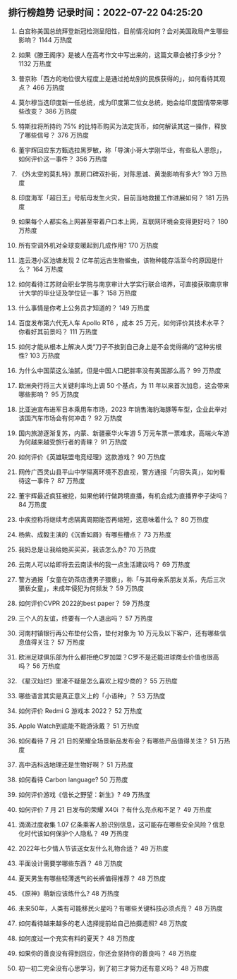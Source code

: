 
## 排行榜趋势 记录时间：2022-07-22 04:25:20
  
  1. 白宫称美国总统拜登新冠检测呈阳性，目前情况如何？会对美国政局产生哪些影响？ 1144 万热度
    
  2. 如果《滕王阁序》是被人在高考作文中写出来的，这篇文章会被打多少分？ 1132 万热度
    
  3. 普京称「西方的地位很大程度上是通过抢劫别的民族获得的」，如何看待其观点？ 466 万热度
    
  4. 莫尔穆当选印度新一任总统，成为印度第二位女总统，她会给印度国情带来哪些改变？ 386 万热度
    
  5. 特斯拉将所持约 75% 的比特币购买为法定货币，如何解读其这一操作，释放了哪些信号？ 376 万热度
    
  6. 董宇辉回应东方甄选拉黑罗敏，称「导演小哥大学刚毕业，有些私人恩怨」，如何评价这一事件？ 356 万热度
    
  7. 《外太空的莫扎特》票房口碑双扑街，对陈思诚、黄渤影响有多大? 193 万热度
    
  8. 印度海军「超日王」号航母发生火灾，目前当地救援工作进展如何？ 181 万热度
    
  9. 如果每个人都实名上网甚至带着户口本上网，互联网环境会变得更好吗？ 180 万热度
    
  10. 所有空调外机对全球变暖起到几成作用? 170 万热度
    
  11. 连云港小区池塘发现 2 亿年前远古生物鲎虫，该物种能存活至今的原因是什么？ 164 万热度
    
  12. 如何看待江苏财会职业学院与南京审计大学实行联合培养，可直接获取南京审计大学的毕业证及学位证一事？ 158 万热度
    
  13. 什么事情是你考上公务员才知道的？ 149 万热度
    
  14. 百度发布第六代无人车 Apollo RT6 ，成本 25 万元，如何评价其技术水平？你看好其前景吗？ 111 万热度
    
  15. 如何才能从根本上解决人类“刀子不挨到自己身上是不会觉得痛的”这种劣根性? 103 万热度
    
  16. 为什么中国菜这么油腻，但是中国人口肥胖率没有美国那么高？ 99 万热度
    
  17. 欧洲央行将三大关键利率均上调 50 个基点，为 11 年以来首次加息，这会带来哪些影响？ 95 万热度
    
  18. 比亚迪宣布进军日本乘用车市场，2023 年销售海豹海豚等车型，企业此举对该国汽车市场会有何冲击？ 92 万热度
    
  19. 国内旅游逐渐复苏，内蒙、新疆豪华火车游 5 万元车票一票难求，高端火车游为何越来越受旅行者的青睐？ 91 万热度
    
  20. 如何评价《英雄联盟电竞经理》这款游戏？ 90 万热度
    
  21. 网传广西灵山县平山中学隔离环境不忍直视，警方通报「内容失真」，如何看待这一事件？ 87 万热度
    
  22. 董宇辉最近疯狂被挖，如果他转行做跨境直播，有机会成为直播界李子柒吗？ 84 万热度
    
  23. 中疾控称将继续考虑隔离周期能否再缩短，这意味着什么？ 80 万热度
    
  24. 杨紫、成毅主演的《沉香如屑》有哪些槽点？ 73 万热度
    
  25. 我妈总是让我给她买买买，我该怎么办? 70 万热度
    
  26. 云南人可以给即将去云南读书的我一点生活建议吗？ 69 万热度
    
  27. 警方通报「女童在奶茶店遭男子猥亵」，称「与其母亲系朋友关系，先后三次猥亵女童」，未成年侵犯为何频发？ 59 万热度
    
  28. 如何评价CVPR 2022的best paper？ 59 万热度
    
  29. 三个人的友谊，终要有一个人退出吗？ 57 万热度
    
  30. 河南村镇银行再公布垫付公告，垫付对象为 10 万元及以下客户，还有哪些信息值得关注？ 57 万热度
    
  31. 欧洲足球俱乐部为什么都拒绝C罗加盟？C罗不是还能进球商业价值也很高吗？ 56 万热度
    
  32. 《星汉灿烂》里凌不疑是怎么喜欢上程少商的？ 55 万热度
    
  33. 哪些语言其实是真正意义上的「小语种」？ 53 万热度
    
  34. 如何评价 Redmi G 游戏本 2022？ 52 万热度
    
  35. Apple Watch到底能不能游泳戴？ 51 万热度
    
  36. 如何看待 7 月 21 日的荣耀全场景新品发布会？有哪些产品值得关注？ 51 万热度
    
  37. 高中选科选地理还是生物好啊？ 51 万热度
    
  38. 如何看待 Carbon language? 50 万热度
    
  39. 如何评价游戏《信长之野望：新生》? 49 万热度
    
  40. 如何评价 7 月 21 日发布的荣耀 X40i ？有什么亮点和不足？ 49 万热度
    
  41. 滴滴过度收集 1.07 亿条乘客人脸识别信息，这可能存在哪些安全风险？信息化时代该如何保护个人隐私？ 49 万热度
    
  42. 2022年七夕情人节该送女友什么礼物合适？ 49 万热度
    
  43. 平面设计需要学哪些东西？ 48 万热度
    
  44. 夏天男生有哪些轻薄透气的长裤值得推荐？ 48 万热度
    
  45. 《原神》萌新应该练什么? 48 万热度
    
  46. 未来50年，人类有可能移民火星吗？有哪些关键科技必须点亮？ 48 万热度
    
  47. 如何看待越来越多的老人选择提前给自己拍摄遗照? 48 万热度
    
  48. 如何度过一个充实有料的夏天？ 48 万热度
    
  49. 如果你的善良没有得到回应，你还会坚持你的善良吗？ 48 万热度
    
  50. 初一初二完全没有心思学习，到了初三才努力还有意义吗？ 48 万热度
    